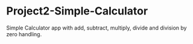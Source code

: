 # Project2-Simple-Calculator
Simple Calculator app with add, subtract, multiply, divide and division by zero handling.
